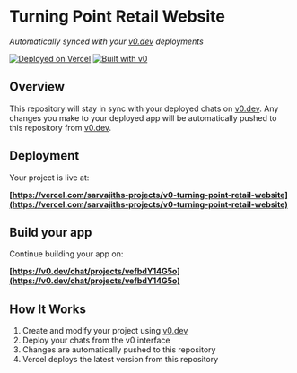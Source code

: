 # Turning Point Retail Website

*Automatically synced with your [v0.dev](https://v0.dev) deployments*

[![Deployed on Vercel](https://img.shields.io/badge/Deployed%20on-Vercel-black?style=for-the-badge&logo=vercel)](https://vercel.com/sarvajiths-projects/v0-turning-point-retail-website)
[![Built with v0](https://img.shields.io/badge/Built%20with-v0.dev-black?style=for-the-badge)](https://v0.dev/chat/projects/vefbdY14G5o)

## Overview

This repository will stay in sync with your deployed chats on [v0.dev](https://v0.dev).
Any changes you make to your deployed app will be automatically pushed to this repository from [v0.dev](https://v0.dev).

## Deployment

Your project is live at:

**[https://vercel.com/sarvajiths-projects/v0-turning-point-retail-website](https://vercel.com/sarvajiths-projects/v0-turning-point-retail-website)**

## Build your app

Continue building your app on:

**[https://v0.dev/chat/projects/vefbdY14G5o](https://v0.dev/chat/projects/vefbdY14G5o)**

## How It Works

1. Create and modify your project using [v0.dev](https://v0.dev)
2. Deploy your chats from the v0 interface
3. Changes are automatically pushed to this repository
4. Vercel deploys the latest version from this repository